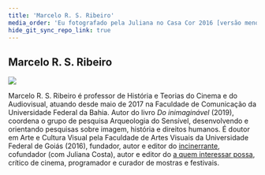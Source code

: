 ```yaml
---
title: 'Marcelo R. S. Ribeiro'
media_order: 'Eu fotografado pela Juliana no Casa Cor 2016 [versão menor].jpg'
hide_git_sync_repo_link: true
---
```


## Marcelo R. S. Ribeiro

![](Eu%20fotografado%20pela%20Juliana%20no%20Casa%20Cor%202016%20%5Bversa%CC%83o%20menor%5D.jpg?resize=200,200)

Marcelo R. S. Ribeiro é professor de História e Teorias do Cinema e do Audiovisual, atuando desde maio de 2017 na Faculdade de Comunicação da Universidade Federal da Bahia. Autor do livro _Do inimaginável_ (2019), coordena o grupo de pesquisa Arqueologia do Sensível, desenvolvendo e orientando pesquisas sobre imagem, história e direitos humanos. É doutor em Arte e Cultura Visual pela Faculdade de Artes Visuais da Universidade Federal de Goiás (2016), fundador, autor e editor do [incinerrante](https://www.incinerrante.com/), cofundador (com Juliana Costa), autor e editor do [a quem interessar possa](https://www.aquem.in/), crítico de cinema, programador e curador de mostras e festivais.
